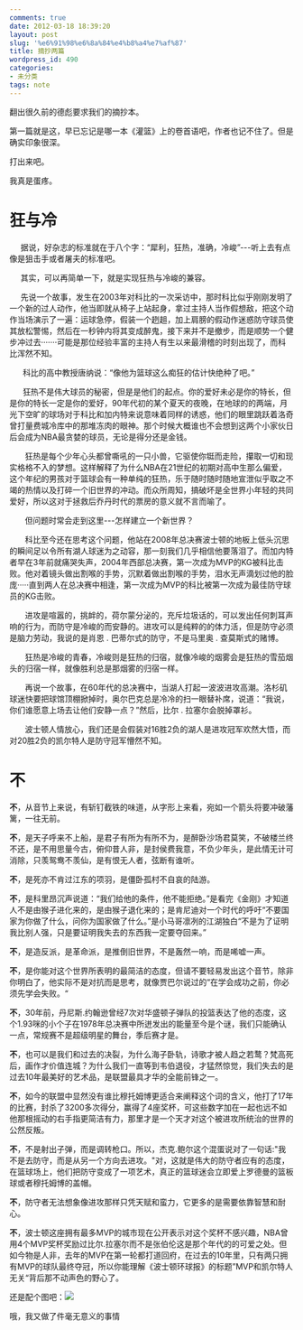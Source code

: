 ```yaml
---
comments: true
date: 2012-03-18 18:39:20
layout: post
slug: '%e6%91%98%e6%8a%84%e4%b8%a4%e7%af%87'
title: 摘抄两篇
wordpress_id: 490
categories:
- 未分类
tags: note
---
```




翻出很久前的德彪要求我们的摘抄本。


第一篇就是这，早已忘记是哪一本《灌篮》上的卷首语吧，作者也记不住了。但是确实印象很深。




打出来吧。




我真是蛋疼。





# 狂与冷




     据说，好杂志的标准就在于八个字：“犀利，狂热，准确，冷峻”---听上去有点像是狙击手或者屠夫的标准吧。




     其实，可以再简单一下，就是实现狂热与冷峻的兼容。




     先说一个故事，发生在2003年对科比的一次采访中，那时科比似乎刚刚发明了一个新的过人动作，他当即就从椅子上站起身，拿过主持人当作假想敌，把这个动作当场演示了一遍：运球急停，假装一个趔趄，加上肩膀的假动作迷惑防守球员使其放松警惕，然后在一秒钟内将其变成醉鬼，接下来并不是撤步，而是顺势一个健步冲过去·······可能是那位经验丰富的主持人有生以来最滑稽的时刻出现了，而科比浑然不知。







      科比的高中教授唐纳说：“像他为篮球这么痴狂的估计快绝种了吧。”




      狂热不是伟大球员的秘密，但是是他们的起点。你的爱好未必是你的特长，但是你的特长一定是你的爱好，90年代初的某个夏天的夜晚，在地球的的两端，月光下空旷的球场对于科比和加内特来说意味着同样的诱惑，他们的眼里跳跃着洛奇曾打量费城冷库中的那堆冻肉的眼神。那个时候大概谁也不会想到这两个小家伙日后会成为NBA最贪婪的球员，无论是得分还是金钱。




       狂热是每个少年心头都曾嘶吼的一只小兽，它驱使你铤而走险，攥取一切和现实格格不入的梦想。这样解释了为什么NBA在21世纪的初期对高中生那么偏爱，这个年纪的男孩对于篮球会有一种单纯的狂热，乐于随时随时随地宣泄似乎取之不竭的热情以及打碎一个旧世界的冲动。而众所周知，搞破坏是全世界小年轻的共同爱好，所以这对于拯救后乔丹时代的票房的意义就不言而喻了。




       但问题时常会走到这里---怎样建立一个新世界？




       科比至今还在思考这个问题，他站在2008年总决赛波士顿的地板上低头沉思的瞬间足以令所有湖人球迷为之动容，那一刻我们几乎相信他要落泪了。而加内特者早在3年前就痛哭失声，2004年西部总决赛，第一次成为MVP的KG被科比击败。他对着镜头做出割喉的手势，沉默着做出割喉的手势，泪水无声滴划过他的脸庞·····直到两人在总决赛中相逢，第一次成为MVP的科比被第一次成为最佳防守球员的KG击败。




       进攻是喧嚣的，挑衅的，荷尔蒙分泌的，充斥垃圾话的，可以发出任何刺耳声响的行为，而防守是冷峻的而安静的。进攻可以是纯粹的的体力活，但是防守必须是脑力劳动，我说的是肖恩 . 巴蒂尔式的防守，不是马里奥 . 查莫斯式的赌博。




       狂热是冷峻的青春，冷峻则是狂热的归宿，就像冷峻的烟雾会是狂热的雪茄烟头的归宿一样，就像胜利总是那烟雾的归宿一样。




       再说一个故事，在60年代的总决赛中，当湖人打起一波波进攻高潮。洛杉矶球迷快要把球馆顶棚掀掉时，奥尔巴克总是冷冷的扫一眼替补席，说道：“我说，你们谁愿意上场去让他们安静一点？”然后，比尔 . 拉塞尔会脱掉罩衫。




       波士顿人情放心，我们还是会假装对16胜2负的湖人是进攻冠军欢然大悟，而对20胜2负的凯尔特人是防守冠军懵然不知。










# 不


**不**，从音节上来说，有斩钉截铁的味道，从字形上来看，宛如一个箭头将要冲破藩篱，一往无前。

**不**，是天子呼来不上船，是君子有所为有所不为，是醉卧沙场君莫笑，不破楼兰终不还，是不用思量今古，俯仰昔人非，是封侯费我意，不负少年头，是此情无计可消除，只羡鸳鸯不羡仙，是有恨无人者，弦断有谁听。

**不**，是死亦不肯过江东的项羽，是僵卧孤村不自哀的陆游。

**不**，是科里昂沉声说道：“我们给他的条件，他不能拒绝。”是看完《金刚》才知道人不是由猴子进化来的，是由猴子退化来的；是肯尼迪对一个时代的呼吁“不要国家为你做了什么，问你为国家做了什么。”是小马哥凛冽的江湖独白“不是为了证明我比别人强，只是要证明我失去的东西我一定要夺回来。”

**不**，是造反派，是革命派，是推倒旧世界，不是轰然一响，而是唏嘘一声。

**不**，是你能对这个世界所表明的最简洁的态度，但请不要轻易发出这个音节，除非你明白了，他实际不是对抗而是思考，就像贾巴尔说过的“在学会成功之前，你必须先学会失败。“

**不**，30年前，丹尼斯.约翰逊曾经7次对华盛顿子弹队的投篮表达了他的态度，这个1.93咪的小个子在1978年总决赛中所迸发出的能量至今是个谜，我们只能确认一点，常规赛不是超级明星的舞台，季后赛才是。

**不**，也可以是我们和过去的决裂，为什么海子卧轨，诗歌才被人趋之若鹜？梵高死后，画作才价值连城？为什么我们一直等到韦伯退役，才猛然惊觉，我们失去的是过去10年最美好的艺术品，是联盟最具才华的全能前锋之一。

**不**，如今的联盟中显然没有谁比穆托姆博更适合来阐释这个词的含义，他打了17年的比赛，封杀了3200多次得分，赢得了4座奖杯，可这些数字加在一起也远不如他那根摇动的右手指更简洁有力，那里才是一个天才对这个被进攻所统治的世界的公然反叛。

**不**，不是射出子弹，而是调转枪口。所以，杰克.鲍尔这个混蛋说对了一句话:"我不是去防守，而是从另一个方向去进攻。"对，这就是伟大的防守者应有的态度，在篮球场上，他们把防守变成了一项艺术，真正的篮球迷会立即爱上罗德曼的篮板球或者穆托姆博的盖帽。

**不**，防守者无法想象像进攻那样只凭天赋和蛮力，它更多的是需要依靠智慧和耐心。

**不**，波士顿这座拥有最多MVP的城市现在公开表示对这个奖杯不感兴趣，NBA曾用4个MVP奖杯奖励过比尔.拉塞尔而不是张伯伦这是那个年代的的可爱之处。但如今物是人非，去年的MVP在第一轮都打道回府，在过去的10年里，只有两只拥有MVP的球队最终夺冠，所以你能理解《波士顿环球报》的标题”MVP和凯尔特人无关“背后那不动声色的野心了。





还是配个图吧：[![](http://xavierskip-wordpress.stor.sinaapp.com/uploads/2012/03/mj-96-finals-celebration-570x800-351x494.jpg)](http://xavierskip-wordpress.stor.sinaapp.com/uploads/2012/03/mj-96-finals-celebration-570x800.jpg)





哦，我又做了件毫无意义的事情




